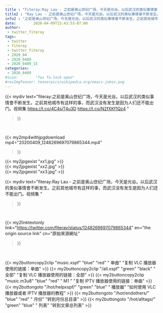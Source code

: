 ```yaml
---
title : "fiteray:Ray Lau - 之前是奥山世纪广场，今天是光谷。以后武汉的类似事情會不断发生。之前其他城市有这样的事，而武汉没有发生是因为人们还不能出门。视频集 "
title2 : "Ray Lau - 之前是奥山世纪广场，今天是光谷。以后武汉的类似事情會不断发生。之前其他城市有这样的事，而武汉没有发生是因为人们还不能出门。视频集 "
info2 : "之前是奥山世纪广场，今天是光谷。以后武汉的类似事情會不断发生。之前其他城市有这样的事，而武汉没有发生是因为人们还不能出门。视频集 https://t.co/4C4siT4u3D https://t.co/N2fXKf1Qz4 "
date:        2020-04-09T15:43:53-07:00
author:
 - twitter_fiteray
tags:
 - twitter
 - fiteray
 - twitter_fiteray
 - 2020_04
 - 2020_0409
 - 2020_0409_15
categories:
 - 2020_0409
#icon:        "fas fa-lock-open"
#resImgTeaser: teaserpics/wikipedia.org/emacs-jokes.png
---
```


{{< mydiv text="fiteray:之前是奥山世纪广场，今天是光谷。以后武汉的类似事情會不断发生。之前其他城市有这样的事，而武汉没有发生是因为人们还不能出门。视频集 https://t.co/4C4siT4u3D https://t.co/N2fXKf1Qz4 "
>}}
<br>


{{< my2mp4withjpgdownload mp4="20200409_1248269697079865344.mp4"
>}}

{{< my2jpgexist "xx1.jpg" >}}<br>
{{< my2jpgexist "xx2.jpg" >}}<br>
{{< my2jpgexist "xx3.jpg" >}}<br>



{{< mydiv text="fiteray:Ray Lau - 之前是奥山世纪广场，今天是光谷。以后武汉的类似事情會不断发生。之前其他城市有这样的事，而武汉没有发生是因为人们还不能出门。视频集 "
>}}
<br>

{{< my2linktextonly link="https://twitter.com/fiteray/status/1248269697079865344"
en="the origin source link" cn="原始來源網址"
>}}


<br>

{{< my2buttoncopy2clip "music.xspf"        "blue"   "red"    " 单曲"  "复制 VLC 播放器使用的链接：单曲" >}} {{< my2buttoncopy2clip "/all.xspf"         "green"  "black"  " 全部"  "复制 VLC 播放器使用的链接：全部" >}} {{< my2buttoncopy2clip "music.m3u8"        "blue"   "red"    " M1 "    "复制 IPTV 播放器使用的链接：单曲" >}} {{< my2buttongoto      "/hot/helpxspf/"    "green"  "blue"   " 播放器" "如何使用 VLC 播放器或者 IPTV 播放器的教程" >}} {{< my2buttongoto      "/hot/endothers/"   "blue"   "red"    " 月份"   "转到月份总目录" >}} {{< my2buttongoto      "/hot/alltags/"     "green"  "blue"   " 列表"   "转到文章总列表" >}} 
